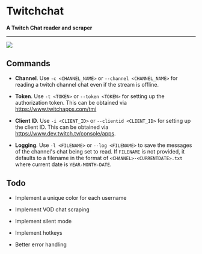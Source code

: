 # Twitchchat

**A Twitch Chat reader and scraper**

---

![](https://github.com/josef-yu/twitchchat/blob/master/sample1.jpg?raw=true)

## Commands

 - **Channel**. Use `-c <CHANNEL_NAME>` or `--channel <CHANNEL_NAME>` for reading a twitch channel chat
    even if the stream is offline.
   
 - **Token**. Use `-t <TOKEN>` or `--token <TOKEN>` for setting up the authorization
    token. This can be obtained via https://www.twitchapps.com/tmi
   
 - **Client ID**. Use `-i <CLIENT_ID>` or `--clientid <CLIENT_ID>` for setting up the client ID.
    This can be obtained via https://www.dev.twitch.tv/console/apps.
   
 - **Logging**. Use `-l <FILENAME>` or `--log <FILENAME>` to save the messages of the
    channel's chat being set to read. If `FILENAME` is not provided, it defaults to
    a filename in the format of `<CHANNEL>-<CURRENTDATE>.txt` where current date
    is `YEAR-MONTH-DATE`.
   
## Todo

 - Implement a unique color for each username
   
 - Implement VOD chat scraping

 - Implement silent mode

 - Implement hotkeys

 - Better error handling
